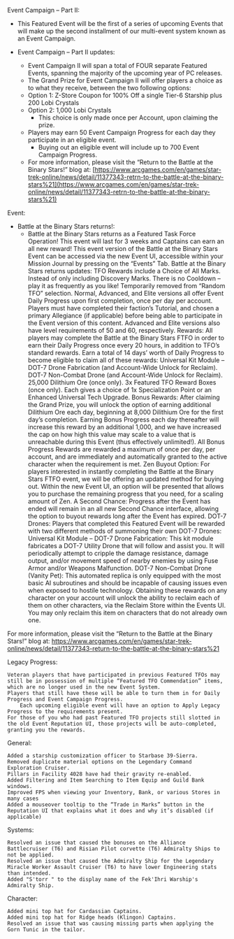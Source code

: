 Event Campaign – Part II:

   * This Featured Event will be the first of a series of upcoming Events that will make up the second installment of our multi-event system known as an Event Campaign.
    
   * Event Campaign – Part II updates:
        
      *  Event Campaign II will span a total of FOUR separate Featured Events, spanning the majority of the upcoming year of PC releases.
      *  The Grand Prize for Event Campaign II will offer players a choice as to what they receive, between the two following options:
        *  Option 1: Z-Store Coupon for 100% Off a single Tier-6 Starship plus 200 Lobi Crystals
        * Option 2: 1,000 Lobi Crystals
          * This choice is only made once per Account, upon claiming the prize.
      * Players may earn 50 Event Campaign Progress for each day they participate in an eligible event.
        * Buying out an eligible event will include up to 700 Event Campaign Progress.
      * For more information, please visit the “Return to the Battle at the Binary Stars!” blog at: [https://www.arcgames.com/en/games/star-trek-online/news/detail/11377343-retrn-to-the-battle-at-the-binary-stars%21](https://www.arcgames.com/en/games/star-trek-online/news/detail/11377343-retrn-to-the-battle-at-the-binary-stars%21)

 
Event:

  *  Battle at the Binary Stars returns!:
      *  Battle at the Binary Stars returns as a Featured Task Force Operation!
        This event will last for 3 weeks and Captains can earn an all new reward!
        This event version of the Battle at the Binary Stars Event can be accessed via the new Event UI, accessible within your Mission Journal by pressing on the “Events” Tab.
        Battle at the Binary Stars returns updates:
            TFO Rewards include a Choice of All Marks.
                Instead of only including Discovery Marks.
            There is no Cooldown – play it as frequently as you like!
            Temporarily removed from “Random TFO” selection.
            Normal, Advanced, and Elite versions all offer Event Daily Progress upon first completion, once per day per account.
            Players must have completed their faction’s Tutorial, and chosen a primary Allegiance (if applicable) before being able to participate in the Event version of this content. Advanced and Elite versions also have level requirements of 50 and 60, respectively.
    Rewards:
        All players may complete the Battle at the Binary Stars FTFO in order to earn their Daily Progress once every 20 hours, in addition to TFO’s standard rewards.
        Earn a total of 14 days’ worth of Daily Progress to become eligible to claim all of these rewards:
            Universal Kit Module – DOT-7 Drone Fabrication (and Account-Wide Unlock for Reclaim).
            DOT-7 Non-Combat Drone (and Account-Wide Unlock for Reclaim).
            25,000 Dilithium Ore (once only).
            3x Featured TFO Reward Boxes (once only).
                Each gives a choice of 1x Specialization Point or an Enhanced Universal Tech Upgrade.
        Bonus Rewards:
            After claiming the Grand Prize, you will unlock the option of earning additional Dilithium Ore each day, beginning at 8,000 Dilithium Ore for the first day’s completion.
            Earning Bonus Progress each day thereafter will increase this reward by an additional 1,000, and we have increased the cap on how high this value may scale to a value that is unreachable during this Event (thus effectively unlimited!).
            All Bonus Progress Rewards are rewarded a maximum of once per day, per account, and are immediately and automatically granted to the active character when the requirement is met.
        Zen Buyout Option:
            For players interested in instantly completing the Battle at the Binary Stars FTFO event, we will be offering an updated method for buying out.
                Within the new Event UI, an option will be presented that allows you to purchase the remaining progress that you need, for a scaling amount of Zen.
        A Second Chance:
            Progress after the Event has ended will remain in an all new Second Chance interface, allowing the option to buyout rewards long after the Event has expired.
    DOT-7 Drones:
        Players that completed this Featured Event will be rewarded with two different methods of summoning their own DOT-7 Drones:
        Universal Kit Module – DOT-7 Drone Fabrication:
            This kit module fabricates a DOT-7 Utility Drone that will follow and assist you.
            It will periodically attempt to cripple the damage resistance, damage output, and/or movement speed of nearby enemies by using Fuse Armor and/or Weapons Malfunction.
        DOT-7 Non-Combat Drone (Vanity Pet):
            This automated replica is only equipped with the most basic AI subroutines and should be incapable of causing issues even when exposed to hostile technology.
            Obtaining these rewards on any character on your account will unlock the ability to reclaim each of them on other characters, via the Reclaim Store within the Events UI.
                You may only reclaim this item on characters that do not already own one.

For more information, please visit the “Return to the Battle at the Binary Stars!” blog at: https://www.arcgames.com/en/games/star-trek-online/news/detail/11377343-return-to-the-battle-at-the-binary-stars%21

 
Legacy Progress:

    Veteran players that have participated in previous Featured TFOs may still be in possession of multiple “Featured TFO Commendation” items, which are no longer used in the new Event System.
    Players that still have these will be able to turn them in for Daily Progress and Event Campaign Progress.
        Each upcoming eligible event will have an option to Apply Legacy Progress to the requirements present.
    For those of you who had past Featured TFO projects still slotted in the old Event Reputation UI, those projects will be auto-completed, granting you the rewards.

 
General:

    Added a starship customization officer to Starbase 39-Sierra.
    Removed duplicate material options on the Legendary Command Exploration Cruiser.
    Pillars in Facility 4028 have had their gravity re-enabled.
    Added Filtering and Item Searching to Item Equip and Guild Bank windows.
    Improved FPS when viewing your Inventory, Bank, or various Stores in many cases
    Added a mouseover tooltip to the “Trade in Marks” button in the Reputation UI that explains what it does and why it’s disabled (if applicable)

 
Systems:

    Resolved an issue that caused the bonuses on the Alliance Battlecruiser (T6) and Risian Pilot corvette (T6) Admiralty Ships to not be applied.
    Resolved an issue that caused the Admiralty Ship for the Legendary Miracle Worker Assault Cruiser (T6) to have lower Engineering stats than intended.
    Added "S'torr " to the display name of the Fek'Ihri Warship's Admiralty Ship.

 
Character:

    Added mini top hat for Cardassian Captains.
    Added mini top hat for Ridge heads (Klingon) Captains.
    Resolved an issue that was causing missing parts when applying the Gorn Tunic in the tailor.
